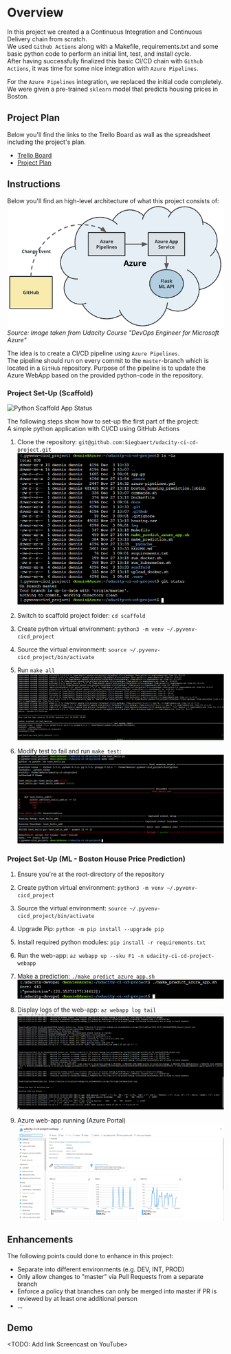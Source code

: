 # Overview

In this project we created a a Continuous Integration and Continuous Delivery chain from scratch.   
We used `Github Actions` along with a Makefile, requirements.txt and some basic python code to perform an initial lint, test, and install cycle.  
After having successfully finalized this basic CI/CD chain with `Github Actions`, it was time for some nice integration with `Azure Pipelines`.

For the `Azure Pipelines` integration, we replaced the initial code completely.  
We were given a pre-trained `sklearn` model that predicts housing prices in Boston.

## Project Plan
Below you'll find the links to the Trello Board as wall as the spreadsheet including the project's plan.

* [Trello Board](https://trello.com/b/Pdt6RSCR)
* [Project Plan](/docs/ProjectPlan.xlsx)

## Instructions
Below you'll find an high-level architecture of what this project consists of:
![Architecture Overview](img/ArchitectureOverview.png "Architecture Overview")
*Source: Image taken from Udacity Course "DevOps Engineer for Microsoft Azure"*

The idea is to create a CI/CD pipeline using `Azure Pipelines`.  
The pipeline should run on every commit to the `master`-branch which is located in a `GitHub` repository.
Purpose of the pipeline is to update the Azure WebApp based on the provided python-code in the repository.

### Project Set-Up (Scaffold)
![Python Scaffold App Status](https://github.com/Siegbaert/udacity-ci-cd-project/workflows/Python%20application/badge.svg)

The following steps show how to set-up the first part of the project:  
A simple python application with CI/CD using GitHub Actions

1. Clone the repository: `git@github.com:Siegbaert/udacity-ci-cd-project.git`
![Cloned Repository](img/screenshots/01_ClonedRepository.PNG "Successful prediction")

2. Switch to scaffold project folder: `cd scaffold`

3. Create python virtual environment: `python3 -m venv ~/.pyvenv-cicd_project`

4. Source the virtual environment: `source ~/.pyvenv-cicd_project/bin/activate`

5. Run `make all`
![Exemplary Output of make all](img/screenshots/06a_SuccessfulMakeAll.PNG "Exemplary Output of make all")
6. Modify test to fail and run `make test`:
![Exemplary output of a failed test](img/screenshots/07_FailedTest.PNG "Exemplary output of a failed test")

### Project Set-Up (ML - Boston House Price Prediction)

1. Ensure you're at the root-directory of the repository

2. Create python virtual environment: `python3 -m venv ~/.pyvenv-cicd_project`

3. Source the virtual environment: `source ~/.pyvenv-cicd_project/bin/activate`

4. Upgrade Pip: `python -m pip install --upgrade pip`

5. Install required python modules: `pip install -r requirements.txt`

6. Run the web-app: `az webapp up --sku F1 -n udacity-ci-cd-project-webapp`

7. Make a prediction: `./make_predict_azure_app.sh`
![Successful prediction](img/screenshots/12_SuccessfulyMakePredictPostCall.PNG "Successful prediction")

8. Display logs of the web-app: `az webapp log tail`
![WebApp Logs](img/screenshots/13_WebAppLogs.PNG "WebApp Logs")

9. Azure web-app running (Azure Portal)
![Azure Portal - WebApp Running](img/screenshots/14_AzurePortal_WebAppRunning.PNG "Azure Portal - WebApp Running")

## Enhancements
The following points could done to enhance in this project:

* Separate into different environments (e.g. DEV, INT, PROD)
* Only allow changes to "master" via Pull Requests from a separate branch
* Enforce a policy that branches can only be merged into master if PR is reviewed by at least one additional person
* ...

## Demo 

<TODO: Add link Screencast on YouTube>


